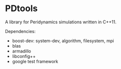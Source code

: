 PDtools
============

A library for Peridynamics simulations written in C++11.

Dependencies:
 - boost-dev: system-dev, algorithm, filesystem, mpi
 - blas
 - armadillo
 - libconfig++
 - google test framework
